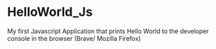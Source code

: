 # HelloWorld_Js
My first Javascript Application that prints Hello World to the developer console in the browser (Brave/ Mozilla Firefox)
